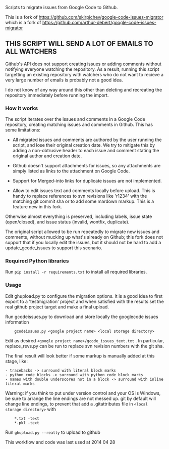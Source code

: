 Scripts to migrate issues from Google Code to Github.

This is a fork of https://github.com/skirpichev/google-code-issues-migrator
which is a fork of https://github.com/arthur-debert/google-code-issues-migrator

## THIS SCRIPT WILL SEND A LOT OF EMAILS TO ALL WATCHERS

Github's API does not support creating issues or adding comments without
notifying everyone watching the repository. As a result, running this script
targetting an existing repository with watchers who do not want to recieve a
very large number of emails is probably not a good idea.

I do not know of any way around this other than deleting and recreating the
repository immediately before running the import.

### How it works ###

The script iterates over the issues and comments in a Google Code repository,
creating matching issues and comments in Github. This has some limitations:

 - All migrated issues and comments are authored by the user running the
   script, and lose their original creation date. We try to mitigate this by
   adding a non-obtrusive header to each issue and comment stating the original
   author and creation date.

 - Github doesn't support attachments for issues, so any attachments are simply
   listed as links to the attachment on Google Code.

 - Support for Merged-into links for duplicate issues are not implemented.
 
 - Allow to edit issues text and comments locally before upload.
   This is handy to replace references to svn revisions like 'r1234' with the
   matching git commit sha or to add some mardown markup.
   This is a feature new in this fork.

Otherwise almost everything is preserved, including labels, issue state
(open/closed), and issue status (invalid, wontfix, duplicate).

The original script allowed to be run repeatedly to migrate new issues and comments,
without mucking up what's already on Github; this fork does not support that if
you locally edit the issues, but it should not be hard to add a update_gcode_issues
to support this scenario.

### Required Python libraries ###

Run `pip install -r requirements.txt` to install all required libraries.

### Usage ###

Edit ghupload.py to configure the migration options.
It is a good idea to first export to a 'testmigration' project and when
satisfied with the results set the real github project target and make
a final upload.

Run gcodeissues.py to download and store locally  the googlecode issues information
```
	gcodeissues.py <google project name> <local storage directory>
```

Edit as desired `<google project name>/gcode_issues_text.txt` .
In particular, replace_revs.py can be run to replace svn revision numbers with the git sha.

The final result will look better if some markup is manually added at this stage, like:

	- tracebacks -> surround with literal block marks
	- python code blocks -> surround with python code block marks
	- names with double underscores not in a block -> surround with inline literal marks

Warning: if you think to put under version control <local storage directory> and your OS
is Windows, be sure to arrange the line endings are not messed up.
git by default will change line endings, to prevent that add a
.gitattributes file in `<local storage directory>` with
```
    *.txt -text
    *.pkl -text
```

Run `ghupload.py --really` to upload to github

This workflow and code was last used at 2014 04 28
